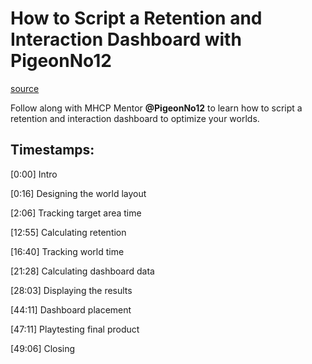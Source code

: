 # How to Script a Retention and Interaction Dashboard with PigeonNo12

[source](https://developers.meta.com/horizon-worlds/learn/documentation/mhcp-program/community-tutorials/how-to-script-a-retention-and-interaction-dashboard-with-pigeonno12)

Follow along with MHCP Mentor **@PigeonNo12** to learn how to script a retention and interaction dashboard to optimize your worlds.

## Timestamps:

\[0:00\] Intro

\[0:16\] Designing the world layout

\[2:06\] Tracking target area time

\[12:55\] Calculating retention

\[16:40\] Tracking world time

\[21:28\] Calculating dashboard data

\[28:03\] Displaying the results

\[44:11\] Dashboard placement

\[47:11\] Playtesting final product

\[49:06\] Closing

 

 

 

 

 

 

 

 

 

 

 

 

 

 

 

 

 

 

 

 

 

 

 

 

 

 

 

 

 

 

 

 

 

 

 

 

 

 

 

 

 

 